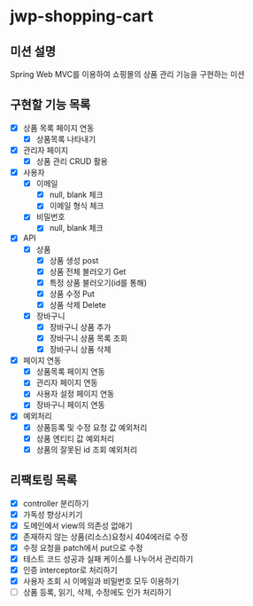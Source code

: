 # jwp-shopping-cart
## 미션 설명
Spring Web MVC를 이용하여 쇼핑몰의 상품 관리 기능을 구현하는 미션
## 구현할 기능 목록
- [x] 상품 목록 페이지 연동
  - [x] 상품목록 나타내기
- [x] 관리자 페이지
  - [x] 상품 관리 CRUD 활용
- [x] 사용자
  - [x] 이메일
    - [x] null, blank 체크
    - [x] 이메일 형식 체크
  - [x] 비밀번호
    - [x] null, blank 체크
- [x] API
  -[x] 상품
    -[x] 상품 생성 post
    - [x] 상품 전체 불러오기 Get
    - [x] 특정 상품 불러오기(id를 통해)
    - [x] 상품 수정 Put
    - [x] 상품 삭제 Delete
  - [x] 장바구니
    - [x] 장바구니 상품 추가
    - [x] 장바구니 상품 목록 조회
    - [x] 장바구니 상품 삭제
- [x] 페이지 연동
  - [x] 상품목록 페이지 연동
  - [x] 관리자 페이지 연동
  - [x] 사용자 설정 페이지 연동
  - [x] 장바구니 페이지 연동
- [X] 예외처리
  - [x] 상품등록 및 수정 요청 값 예외처리
  - [x] 상품 엔티티 값 예외처리
  - [X] 상품의 잘못된 id 조회 예외처리
## 리팩토링 목록
- [x] controller 분리하기
- [x] 가독성 향상시키기
- [x] 도메인에서 view의 의존성 없애기
- [x] 존재하지 않는 상품(리소스)요청시 404에러로 수정
- [x] 수정 요청을 patch에서 put으로 수정
- [x] 테스트 코드 성공과 실패 케이스를 나누어서 관리하기
- [x] 인증 interceptor로 처리하기
- [x] 사용자 조회 시 이메일과 비밀번호 모두 이용하기
- [ ] 상품 등록, 읽기, 삭제, 수정에도 인가 처리하기